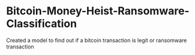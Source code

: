 # Bitcoin-Money-Heist-Ransomware-Classification
Created a model to find out if a bitcoin transaction is legit or ransomware transaction
